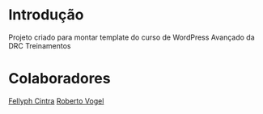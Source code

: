 Introdução
==========
Projeto criado para montar template do curso de WordPress Avançado da DRC Treinamentos



Colaboradores
=======

[Fellyph Cintra](https://github.com/fellyph)
[Roberto Vogel](https://github.com/vogeljr)
